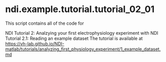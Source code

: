 # ndi.example.tutorial.tutorial_02_01

  This script contains all of the code for
 
  NDI Tutorial 2: Analzying your first electrophysiology experiment with NDI
     Tutorial 2.1: Reading an example dataset
  The tutorial is available at 
      https://vh-lab.github.io/NDI-matlab/tutorials/analyzing_first_physiology_experiment/1_example_dataset.md
